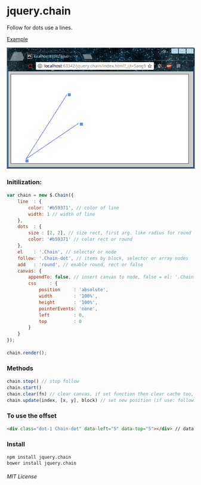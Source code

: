 # jquery.chain
Follow for dots use a lines.

[Example](https://jsfiddle.net/StepanMas/ps2pj7p9/1/)

![see example](example.gif)


### Initilization:
```javascript
var chain = new $.Chain({
    line  : {
        color: '#b59371', // color of line
        width: 1 // width of line
    },
    dots  : {
        size : [2, 2], // size rect, first arg. like radius for round
        color: '#b59371' // color rect or round
    },
    el    : '.Chain', // selector or node
    follow: '.Chain-dot', // items by block, selector or array nodes
    add   : 'round', // enable round, rect or false
    canvas: {
        appendTo: false, // insert canvas to node, false = el: '.Chain'
        css     : {
            position     : 'absolute',
            width        : '100%',
            height       : '100%',
            pointerEvents: 'none',
            left         : 0,
            top          : 0
        }
    }
});

chain.render();
```

### Methods

```javascript
chain.stop() // stop follow
chain.start()
chain.clear(fn) // clear canvas, if set function then clear cache too, after run callback
chain.update(index, [x, y], block) // set new position (if use: follow: [ [x, y], [x, y], [x, y] ]) "block" is optionally, default first element
```

### To use the offset
```html
<div class="dot-1 Chain-dot" data-left="5" data-top="5"></div> // data attributes for offset
```

### Install

    npm install jquery.chain
    bower install jquery.chain


###### MIT License